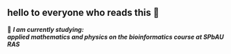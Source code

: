 ## hello to everyone who reads this 👋

🌱 ***I am currently studying:<br> applied mathematics and physics on the bioinformatics course at SPbAU RAS***
